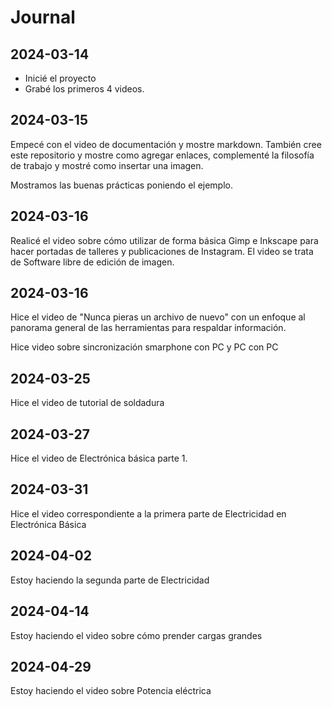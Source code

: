 # Journal

## 2024-03-14

- Inicié el proyecto
- Grabé los primeros 4 videos.

## 2024-03-15

Empecé con el video de documentación y mostre markdown. También cree este repositorio y mostre como agregar enlaces, complementé la filosofía de trabajo y mostré como insertar una imagen.

Mostramos las buenas prácticas poniendo el ejemplo.

## 2024-03-16

Realicé el video sobre cómo utilizar de forma básica Gimp e Inkscape para hacer portadas de talleres y publicaciones de Instagram. El video se trata de Software libre de edición de imagen.

## 2024-03-16

Hice el video de "Nunca pieras un archivo de nuevo" con un enfoque al panorama general de las herramientas para respaldar información.

Hice video sobre sincronización smarphone con PC y PC con PC

## 2024-03-25

Hice el video de tutorial de soldadura

## 2024-03-27

Hice el video de Electrónica básica parte 1.

## 2024-03-31

Hice el video correspondiente a la primera parte de Electricidad en Electrónica Básica

## 2024-04-02

Estoy haciendo la segunda parte de Electricidad

## 2024-04-14

Estoy haciendo el video sobre cómo prender cargas grandes

## 2024-04-29

Estoy haciendo el video sobre Potencia eléctrica